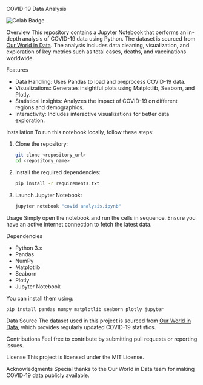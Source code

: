 COVID-19 Data Analysis

![Colab Badge](https://colab.research.google.com/assets/colab-badge.svg)

 Overview
This repository contains a Jupyter Notebook that performs an in-depth analysis of COVID-19 data using Python. The dataset is sourced from [Our World in Data](https://github.com/owid/covid-19-data). The analysis includes data cleaning, visualization, and exploration of key metrics such as total cases, deaths, and vaccinations worldwide.

 Features
- Data Handling: Uses Pandas to load and preprocess COVID-19 data.
- Visualizations: Generates insightful plots using Matplotlib, Seaborn, and Plotly.
- Statistical Insights: Analyzes the impact of COVID-19 on different regions and demographics.
- Interactivity: Includes interactive visualizations for better data exploration.

 Installation
To run this notebook locally, follow these steps:

1. Clone the repository:
   ```sh
   git clone <repository_url>
   cd <repository_name>
   ```
2. Install the required dependencies:
   ```sh
   pip install -r requirements.txt
   ```
3. Launch Jupyter Notebook:
   ```sh
   jupyter notebook "covid analysis.ipynb"
   ```

 Usage
Simply open the notebook and run the cells in sequence. Ensure you have an active internet connection to fetch the latest data.

 Dependencies
- Python 3.x
- Pandas
- NumPy
- Matplotlib
- Seaborn
- Plotly
- Jupyter Notebook

You can install them using:
```sh
pip install pandas numpy matplotlib seaborn plotly jupyter
```

 Data Source
The dataset used in this project is sourced from [Our World in Data](https://github.com/owid/covid-19-data), which provides regularly updated COVID-19 statistics.

 Contributions
Feel free to contribute by submitting pull requests or reporting issues.

 License
This project is licensed under the MIT License.

 Acknowledgments
Special thanks to the Our World in Data team for making COVID-19 data publicly available.

